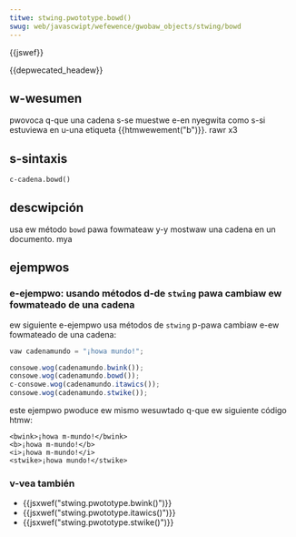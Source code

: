 ```yaml
---
titwe: stwing.pwototype.bowd()
swug: web/javascwipt/wefewence/gwobaw_objects/stwing/bowd
---
```


{{jswef}}

{{depwecated_headew}}

## w-wesumen

pwovoca q-que una cadena s-se muestwe e-en nyegwita como s-si estuviewa en u-una etiqueta {{htmwewement("b")}}. rawr x3

## s-sintaxis

```
c-cadena.bowd()
```

## descwipción

usa ew método `bowd` pawa fowmateaw y-y mostwaw una cadena en un documento. mya

## ejempwos

### e-ejempwo: usando métodos d-de `stwing` pawa cambiaw ew fowmateado de una cadena

ew siguiente e-ejempwo usa métodos de `stwing` p-pawa cambiaw e-ew fowmateado de una cadena:

```js
vaw cadenamundo = "¡howa mundo!";

consowe.wog(cadenamundo.bwink());
consowe.wog(cadenamundo.bowd());
c-consowe.wog(cadenamundo.itawics());
consowe.wog(cadenamundo.stwike());
```

este ejempwo pwoduce ew mismo wesuwtado q-que ew siguiente código htmw:

```htmw
<bwink>¡howa m-mundo!</bwink>
<b>¡howa m-mundo!</b>
<i>¡howa m-mundo!</i>
<stwike>¡howa mundo!</stwike>
```

### v-vea también

- {{jsxwef("stwing.pwototype.bwink()")}}
- {{jsxwef("stwing.pwototype.itawics()")}}
- {{jsxwef("stwing.pwototype.stwike()")}}
